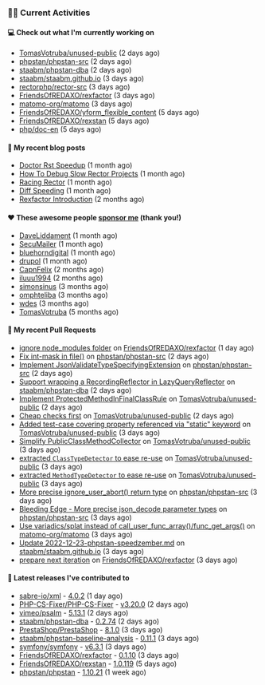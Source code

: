 ### 👨‍💻 Current Activities


#### 💻 Check out what I'm currently working on

- [TomasVotruba/unused-public](https://github.com/TomasVotruba/unused-public) (2 days ago)
- [phpstan/phpstan-src](https://github.com/phpstan/phpstan-src) (2 days ago)
- [staabm/phpstan-dba](https://github.com/staabm/phpstan-dba) (2 days ago)
- [staabm/staabm.github.io](https://github.com/staabm/staabm.github.io) (3 days ago)
- [rectorphp/rector-src](https://github.com/rectorphp/rector-src) (3 days ago)
- [FriendsOfREDAXO/rexfactor](https://github.com/FriendsOfREDAXO/rexfactor) (3 days ago)
- [matomo-org/matomo](https://github.com/matomo-org/matomo) (3 days ago)
- [FriendsOfREDAXO/yform_flexible_content](https://github.com/FriendsOfREDAXO/yform_flexible_content) (5 days ago)
- [FriendsOfREDAXO/rexstan](https://github.com/FriendsOfREDAXO/rexstan) (5 days ago)
- [php/doc-en](https://github.com/php/doc-en) (5 days ago)


#### 📜 My recent blog posts

- [Doctor Rst Speedup](https://staabm.github.io/2023/05/18/doctor-rst-speedup.html) (1 month ago)
- [How To Debug Slow Rector Projects](https://staabm.github.io/2023/05/10/how-to-debug-slow-rector-projects.html) (1 month ago)
- [Racing Rector](https://staabm.github.io/2023/05/06/racing-rector.html) (1 month ago)
- [Diff Speeding](https://staabm.github.io/2023/05/01/diff-speeding.html) (1 month ago)
- [Rexfactor Introduction](https://staabm.github.io/2023/04/09/rexfactor-introduction.html) (2 months ago)


#### ❤️ These awesome people [sponsor me](https://github.com/sponsors/staabm) (thank you!)

- [DaveLiddament](https://github.com/DaveLiddament) (1 month ago)
- [SecuMailer](https://github.com/SecuMailer) (1 month ago)
- [bluehorndigital](https://github.com/bluehorndigital) (1 month ago)
- [drupol](https://github.com/drupol) (1 month ago)
- [CapnFelix](https://github.com/CapnFelix) (2 months ago)
- [iluuu1994](https://github.com/iluuu1994) (2 months ago)
- [simonsinus](https://github.com/simonsinus) (3 months ago)
- [omphteliba](https://github.com/omphteliba) (3 months ago)
- [wdes](https://github.com/wdes) (3 months ago)
- [TomasVotruba](https://github.com/TomasVotruba) (5 months ago)


#### 🔨 My recent Pull Requests

- [ignore node_modules folder](https://github.com/FriendsOfREDAXO/rexfactor/pull/96) on [FriendsOfREDAXO/rexfactor](https://github.com/FriendsOfREDAXO/rexfactor) (1 day ago)
- [Fix int-mask in file()](https://github.com/phpstan/phpstan-src/pull/2492) on [phpstan/phpstan-src](https://github.com/phpstan/phpstan-src) (2 days ago)
- [Implement JsonValidateTypeSpecifyingExtension](https://github.com/phpstan/phpstan-src/pull/2491) on [phpstan/phpstan-src](https://github.com/phpstan/phpstan-src) (2 days ago)
- [Support wrapping a RecordingReflector in LazyQueryReflector](https://github.com/staabm/phpstan-dba/pull/607) on [staabm/phpstan-dba](https://github.com/staabm/phpstan-dba) (2 days ago)
- [Implement ProtectedMethodInFinalClassRule](https://github.com/TomasVotruba/unused-public/pull/68) on [TomasVotruba/unused-public](https://github.com/TomasVotruba/unused-public) (2 days ago)
- [Cheap checks first](https://github.com/TomasVotruba/unused-public/pull/67) on [TomasVotruba/unused-public](https://github.com/TomasVotruba/unused-public) (2 days ago)
- [Added test-case covering property referenced via &#34;static&#34; keyword](https://github.com/TomasVotruba/unused-public/pull/66) on [TomasVotruba/unused-public](https://github.com/TomasVotruba/unused-public) (3 days ago)
- [Simplify PublicClassMethodCollector](https://github.com/TomasVotruba/unused-public/pull/65) on [TomasVotruba/unused-public](https://github.com/TomasVotruba/unused-public) (3 days ago)
- [extracted `ClassTypeDetector` to ease re-use](https://github.com/TomasVotruba/unused-public/pull/64) on [TomasVotruba/unused-public](https://github.com/TomasVotruba/unused-public) (3 days ago)
- [extracted `MethodTypeDetector` to ease re-use](https://github.com/TomasVotruba/unused-public/pull/63) on [TomasVotruba/unused-public](https://github.com/TomasVotruba/unused-public) (3 days ago)
- [More precise ignore_user_abort() return type](https://github.com/phpstan/phpstan-src/pull/2489) on [phpstan/phpstan-src](https://github.com/phpstan/phpstan-src) (3 days ago)
- [Bleeding Edge - More precise json_decode parameter types](https://github.com/phpstan/phpstan-src/pull/2488) on [phpstan/phpstan-src](https://github.com/phpstan/phpstan-src) (3 days ago)
- [Use variadics/splat instead of call_user_func_array()/func_get_args()](https://github.com/matomo-org/matomo/pull/20934) on [matomo-org/matomo](https://github.com/matomo-org/matomo) (3 days ago)
- [Update 2022-12-23-phpstan-speedzember.md](https://github.com/staabm/staabm.github.io/pull/86) on [staabm/staabm.github.io](https://github.com/staabm/staabm.github.io) (3 days ago)
- [prepare next iteration](https://github.com/FriendsOfREDAXO/rexfactor/pull/94) on [FriendsOfREDAXO/rexfactor](https://github.com/FriendsOfREDAXO/rexfactor) (3 days ago)


#### 🔭 Latest releases I've contributed to

- [sabre-io/xml](https://github.com/sabre-io/xml) - [4.0.2](https://github.com/sabre-io/xml/releases/tag/4.0.2) (1 day ago)
- [PHP-CS-Fixer/PHP-CS-Fixer](https://github.com/PHP-CS-Fixer/PHP-CS-Fixer) - [v3.20.0](https://github.com/PHP-CS-Fixer/PHP-CS-Fixer/releases/tag/v3.20.0) (2 days ago)
- [vimeo/psalm](https://github.com/vimeo/psalm) - [5.13.1](https://github.com/vimeo/psalm/releases/tag/5.13.1) (2 days ago)
- [staabm/phpstan-dba](https://github.com/staabm/phpstan-dba) - [0.2.74](https://github.com/staabm/phpstan-dba/releases/tag/0.2.74) (2 days ago)
- [PrestaShop/PrestaShop](https://github.com/PrestaShop/PrestaShop) - [8.1.0](https://github.com/PrestaShop/PrestaShop/releases/tag/8.1.0) (3 days ago)
- [staabm/phpstan-baseline-analysis](https://github.com/staabm/phpstan-baseline-analysis) - [0.11.1](https://github.com/staabm/phpstan-baseline-analysis/releases/tag/0.11.1) (3 days ago)
- [symfony/symfony](https://github.com/symfony/symfony) - [v6.3.1](https://github.com/symfony/symfony/releases/tag/v6.3.1) (3 days ago)
- [FriendsOfREDAXO/rexfactor](https://github.com/FriendsOfREDAXO/rexfactor) - [0.1.10](https://github.com/FriendsOfREDAXO/rexfactor/releases/tag/0.1.10) (3 days ago)
- [FriendsOfREDAXO/rexstan](https://github.com/FriendsOfREDAXO/rexstan) - [1.0.119](https://github.com/FriendsOfREDAXO/rexstan/releases/tag/1.0.119) (5 days ago)
- [phpstan/phpstan](https://github.com/phpstan/phpstan) - [1.10.21](https://github.com/phpstan/phpstan/releases/tag/1.10.21) (1 week ago)
